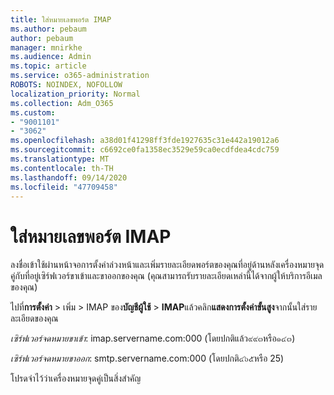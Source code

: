 ```yaml
---
title: ใส่หมายเลขพอร์ต IMAP
ms.author: pebaum
author: pebaum
manager: mnirkhe
ms.audience: Admin
ms.topic: article
ms.service: o365-administration
ROBOTS: NOINDEX, NOFOLLOW
localization_priority: Normal
ms.collection: Adm_O365
ms.custom:
- "9001101"
- "3062"
ms.openlocfilehash: a38d01f41298ff3fde1927635c31e442a19012a6
ms.sourcegitcommit: c6692ce0fa1358ec3529e59ca0ecdfdea4cdc759
ms.translationtype: MT
ms.contentlocale: th-TH
ms.lasthandoff: 09/14/2020
ms.locfileid: "47709458"
---
```

# <a name="enter-imap-port-numbers"></a>ใส่หมายเลขพอร์ต IMAP

ลงชื่อเข้าใช้ผ่านหน้าจอการตั้งค่าล่วงหน้าและเพิ่มรายละเอียดพอร์ตของคุณที่อยู่ด้านหลังเครื่องหมายจุดคู่กับที่อยู่เซิร์ฟเวอร์ขาเข้าและขาออกของคุณ (คุณสามารถรับรายละเอียดเหล่านี้ได้จากผู้ให้บริการอีเมลของคุณ) 

ไปที่**การตั้งค่า**  >  เพิ่ม > IMAP ของ**บัญชีผู้ใช้**  >  **IMAP**แล้วคลิก**แสดงการตั้งค่าขั้นสูง**จากนั้นใส่รายละเอียดของคุณ 

*เซิร์ฟเวอร์จดหมายขาเข้า*: imap.servername.com:000 (โดยปกติแล้ว๙๙๓หรือ๑๔๓) 

*เซิร์ฟเวอร์จดหมายขาออก*: smtp.servername.com:000 (โดยปกติ๔๖๕หรือ 25) 

โปรดจำไว้ว่าเครื่องหมายจุดคู่เป็นสิ่งสำคัญ 

